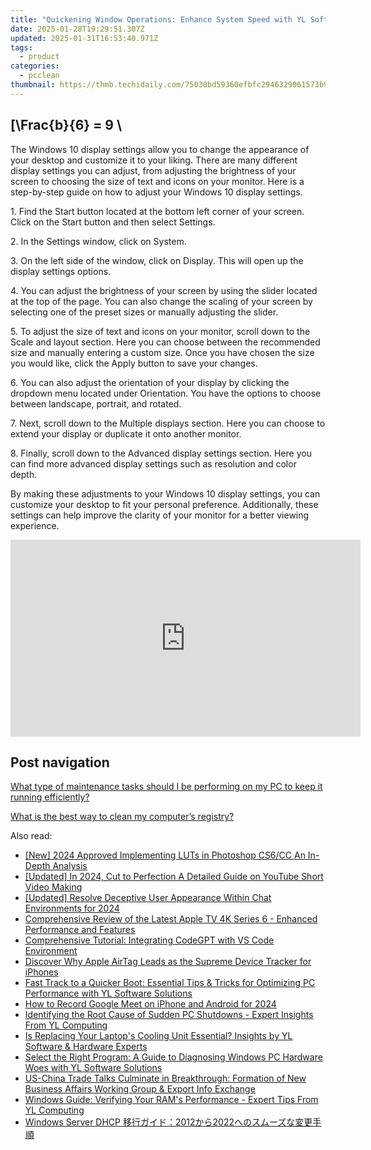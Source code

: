 ```yaml
---
title: "Quickening Window Operations: Enhance System Speed with YL Software Solutions"
date: 2025-01-28T19:29:51.307Z
updated: 2025-01-31T16:53:40.971Z
tags:
  - product
categories:
  - pcclean
thumbnail: https://thmb.techidaily.com/75030bd59360efbfc2946329061573b90f37300b7251c4b711e0f5f10f28322c.jpg
---
```


## \[\Frac{b}{6} = 9 \

The Windows 10 display settings allow you to change the appearance of your desktop and customize it to your liking. There are many different display settings you can adjust, from adjusting the brightness of your screen to choosing the size of text and icons on your monitor. Here is a step-by-step guide on how to adjust your Windows 10 display settings. 

1\. Find the Start button located at the bottom left corner of your screen. Click on the Start button and then select Settings.

2\. In the Settings window, click on System.

3\. On the left side of the window, click on Display. This will open up the display settings options. 

4\. You can adjust the brightness of your screen by using the slider located at the top of the page. You can also change the scaling of your screen by selecting one of the preset sizes or manually adjusting the slider.

5\. To adjust the size of text and icons on your monitor, scroll down to the Scale and layout section. Here you can choose between the recommended size and manually entering a custom size. Once you have chosen the size you would like, click the Apply button to save your changes.

6\. You can also adjust the orientation of your display by clicking the dropdown menu located under Orientation. You have the options to choose between landscape, portrait, and rotated.

7\. Next, scroll down to the Multiple displays section. Here you can choose to extend your display or duplicate it onto another monitor.

8\. Finally, scroll down to the Advanced display settings section. Here you can find more advanced display settings such as resolution and color depth. 

By making these adjustments to your Windows 10 display settings, you can customize your desktop to fit your personal preference. Additionally, these settings can help improve the clarity of your monitor for a better viewing experience.

<!-- affiliate ads begin -->
<iframe width="560" height="315" src="https://www.youtube.com/embed/fm0XhU5H8R4?si=cFPk6XK3X3CQSI7Y" title="YouTube video player" frameborder="0" allow="accelerometer; autoplay; clipboard-write; encrypted-media; gyroscope; picture-in-picture; web-share" referrerpolicy="strict-origin-when-cross-origin" allowfullscreen></iframe>
<!-- affiliate ads end -->

## Post navigation

[What type of maintenance tasks should I be performing on my PC to keep it running efficiently?](https://tools.techidaily.com/pcclean/products/)

[What is the best way to clean my computer’s registry?](https://tools.techidaily.com/pcclean/products/)

<ins class="adsbygoogle"
     style="display:block"
     data-ad-format="autorelaxed"
     data-ad-client="ca-pub-7571918770474297"
     data-ad-slot="1223367746"></ins>

<ins class="adsbygoogle"
     style="display:block"
     data-ad-client="ca-pub-7571918770474297"
     data-ad-slot="8358498916"
     data-ad-format="auto"
     data-full-width-responsive="true"></ins>

<span class="atpl-alsoreadstyle">Also read:</span>
<div><ul>
<li><a href="https://fox-hovers.techidaily.com/new-2024-approved-implementing-luts-in-photoshop-cs6cc-an-in-depth-analysis/"><u>[New] 2024 Approved Implementing LUTs in Photoshop CS6/CC An In-Depth Analysis</u></a></li>
<li><a href="https://facebook-record-videos.techidaily.com/updated-in-2024-cut-to-perfection-a-detailed-guide-on-youtube-short-video-making/"><u>[Updated] In 2024, Cut to Perfection A Detailed Guide on YouTube Short Video Making</u></a></li>
<li><a href="https://facebook-video-files.techidaily.com/updated-resolve-deceptive-user-appearance-within-chat-environments-for-2024/"><u>[Updated] Resolve Deceptive User Appearance Within Chat Environments for 2024</u></a></li>
<li><a href="https://techtrends.techidaily.com/comprehensive-review-of-the-latest-apple-tv-4k-series-6-enhanced-performance-and-features/"><u>Comprehensive Review of the Latest Apple TV 4K Series 6 - Enhanced Performance and Features</u></a></li>
<li><a href="https://tech-hub.techidaily.com/comprehensive-tutorial-integrating-codegpt-with-vs-code-environment/"><u>Comprehensive Tutorial: Integrating CodeGPT with VS Code Environment</u></a></li>
<li><a href="https://buynow-info.techidaily.com/discover-why-apple-airtag-leads-as-the-supreme-device-tracker-for-iphones/"><u>Discover Why Apple AirTag Leads as the Supreme Device Tracker for iPhones</u></a></li>
<li><a href="https://discover-able.techidaily.com/fast-track-to-a-quicker-boot-essential-tips-and-tricks-for-optimizing-pc-performance-with-yl-software-solutions/"><u>Fast Track to a Quicker Boot: Essential Tips & Tricks for Optimizing PC Performance with YL Software Solutions</u></a></li>
<li><a href="https://screen-video-capture.techidaily.com/how-to-record-google-meet-on-iphone-and-android-for-2024/"><u>How to Record Google Meet on iPhone and Android for 2024</u></a></li>
<li><a href="https://discover-able.techidaily.com/identifying-the-root-cause-of-sudden-pc-shutdowns-expert-insights-from-yl-computing/"><u>Identifying the Root Cause of Sudden PC Shutdowns - Expert Insights From YL Computing</u></a></li>
<li><a href="https://discover-able.techidaily.com/is-replacing-your-laptops-cooling-unit-essential-insights-by-yl-software-and-hardware-experts/"><u>Is Replacing Your Laptop's Cooling Unit Essential? Insights by YL Software & Hardware Experts</u></a></li>
<li><a href="https://discover-able.techidaily.com/select-the-right-program-a-guide-to-diagnosing-windows-pc-hardware-woes-with-yl-software-solutions/"><u>Select the Right Program: A Guide to Diagnosing Windows PC Hardware Woes with YL Software Solutions</u></a></li>
<li><a href="https://discover-able.techidaily.com/us-china-trade-talks-culminate-in-breakthrough-formation-of-new-business-affairs-working-group-and-export-info-exchange/"><u>US-China Trade Talks Culminate in Breakthrough: Formation of New Business Affairs Working Group & Export Info Exchange</u></a></li>
<li><a href="https://discover-able.techidaily.com/windows-guide-verifying-your-rams-performance-expert-tips-from-yl-computing/"><u>Windows Guide: Verifying Your RAM's Performance - Expert Tips From YL Computing</u></a></li>
<li><a href="https://win-popular.techidaily.com/windows-server-dhcp-20122022/"><u>Windows Server DHCP 移行ガイド：2012から2022へのスムーズな変更手順</u></a></li>
</ul></div>

